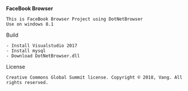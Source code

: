 
**FaceBook Browser**
```
This is FaceBook Browser Project using DotNetBrowser
Use on windows 8.1
```

Build
```
- Install Visualstudio 2017 
- Install mysql
- Download DotNetBrowser.dll
```


License
```
Creative Commons Global Summit license. Copyright © 2018, Vang. All rights reserved.
```

